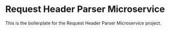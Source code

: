 # Request Header Parser Microservice

This is the boilerplate for the Request Header Parser Microservice project.